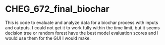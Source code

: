 # CHEG_672_final_biochar

This is code to evaluate and analyze data for a biochar process with inputs and outputs. I could not get it to work fully within the time limit, but it seems decision tree or random forest have the best model evaluation scores and I would use them for the GUI I would make. 
